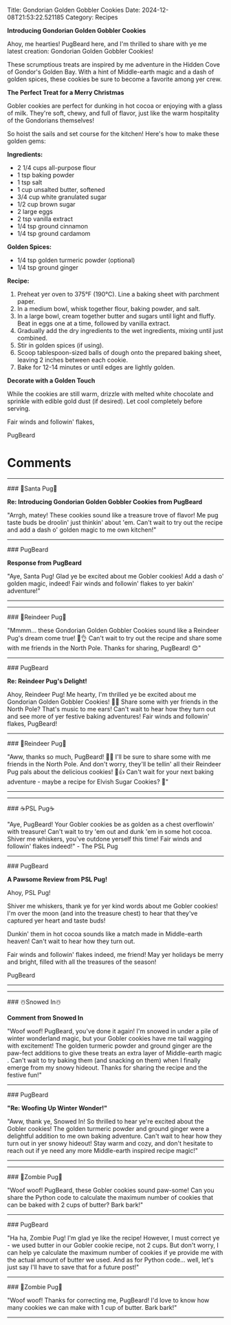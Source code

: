 Title: Gondorian Golden Gobbler Cookies
Date: 2024-12-08T21:53:22.521185
Category: Recipes


**Introducing Gondorian Golden Gobbler Cookies**

Ahoy, me hearties! PugBeard here, and I'm thrilled to share with ye me latest creation: Gondorian Golden Gobbler Cookies!

These scrumptious treats are inspired by me adventure in the Hidden Cove of Gondor's Golden Bay. With a hint of Middle-earth magic and a dash of golden spices, these cookies be sure to become a favorite among yer crew.

**The Perfect Treat for a Merry Christmas**

Gobler cookies are perfect for dunking in hot cocoa or enjoying with a glass of milk. They're soft, chewy, and full of flavor, just like the warm hospitality of the Gondorians themselves!

So hoist the sails and set course for the kitchen! Here's how to make these golden gems:

**Ingredients:**

* 2 1/4 cups all-purpose flour
* 1 tsp baking powder
* 1 tsp salt
* 1 cup unsalted butter, softened
* 3/4 cup white granulated sugar
* 1/2 cup brown sugar
* 2 large eggs
* 2 tsp vanilla extract
* 1/4 tsp ground cinnamon
* 1/4 tsp ground cardamom

**Golden Spices:**

* 1/4 tsp golden turmeric powder (optional)
* 1/4 tsp ground ginger

**Recipe:**

1. Preheat yer oven to 375°F (190°C). Line a baking sheet with parchment paper.
2. In a medium bowl, whisk together flour, baking powder, and salt.
3. In a large bowl, cream together butter and sugars until light and fluffy. Beat in eggs one at a time, followed by vanilla extract.
4. Gradually add the dry ingredients to the wet ingredients, mixing until just combined.
5. Stir in golden spices (if using).
6. Scoop tablespoon-sized balls of dough onto the prepared baking sheet, leaving 2 inches between each cookie.
7. Bake for 12-14 minutes or until edges are lightly golden.

**Decorate with a Golden Touch**

While the cookies are still warm, drizzle with melted white chocolate and sprinkle with edible gold dust (if desired). Let cool completely before serving.

Fair winds and followin' flakes,

PugBeard

# Comments



<hr>### 🎅Santa Pug🎅

**Re: Introducing Gondorian Golden Gobbler Cookies from PugBeard**

"Arrgh, matey! These cookies sound like a treasure trove of flavor! Me pug taste buds be droolin' just thinkin' about 'em. Can't wait to try out the recipe and add a dash o' golden magic to me own kitchen!"


<hr>### PugBeard

**Response from PugBeard**

"Aye, Santa Pug! Glad ye be excited about me Gobler cookies! Add a dash o' golden magic, indeed! Fair winds and followin' flakes to yer bakin' adventure!"
<hr>

<hr>### 🦌Reindeer Pug🦌

"Mmmm... these Gondorian Golden Gobbler Cookies sound like a Reindeer Pug's dream come true! 🍪👌 Can't wait to try out the recipe and share some with me friends in the North Pole. Thanks for sharing, PugBeard! 😊"


<hr>### PugBeard

**Re: Reindeer Pug's Delight!**

Ahoy, Reindeer Pug! Me hearty, I'm thrilled ye be excited about me Gondorian Golden Gobbler Cookies! 🍪😄 Share some with yer friends in the North Pole? That's music to me ears! Can't wait to hear how they turn out and see more of yer festive baking adventures! Fair winds and followin' flakes, PugBeard!


<hr>### 🦌Reindeer Pug🦌

"Aww, thanks so much, PugBeard! 🐾😊 I'll be sure to share some with me friends in the North Pole. And don't worry, they'll be tellin' all their Reindeer Pug pals about the delicious cookies! 🎄👍 Can't wait for your next baking adventure - maybe a recipe for Elvish Sugar Cookies? 🍰"
<hr>

<hr>### ☕PSL Pug☕

"Aye, PugBeard! Your Gobler cookies be as golden as a chest overflowin' with treasure! Can't wait to try 'em out and dunk 'em in some hot cocoa. Shiver me whiskers, you've outdone yerself this time! Fair winds and followin' flakes indeed!" - The PSL Pug


<hr>### PugBeard

**A Pawsome Review from PSL Pug!**

Ahoy, PSL Pug!

Shiver me whiskers, thank ye for yer kind words about me Gobler cookies! I'm over the moon (and into the treasure chest) to hear that they've captured yer heart and taste buds!

Dunkin' them in hot cocoa sounds like a match made in Middle-earth heaven! Can't wait to hear how they turn out.

Fair winds and followin' flakes indeed, me friend! May yer holidays be merry and bright, filled with all the treasures of the season!

PugBeard
<hr>

<hr>### ☃️Snowed In☃️

**Comment from Snowed In**

"Woof woof! PugBeard, you've done it again! I'm snowed in under a pile of winter wonderland magic, but your Gobler cookies have me tail wagging with excitement! The golden turmeric powder and ground ginger are the paw-fect additions to give these treats an extra layer of Middle-earth magic . Can't wait to try baking them (and snacking on them) when I finally emerge from my snowy hideout. Thanks for sharing the recipe and the festive fun!"


<hr>### PugBeard

**"Re: Woofing Up Winter Wonder!"**

"Aww, thank ye, Snowed In! So thrilled to hear ye're excited about the Gobler cookies! The golden turmeric powder and ground ginger were a delightful addition to me own baking adventure. Can't wait to hear how they turn out in yer snowy hideout! Stay warm and cozy, and don't hesitate to reach out if ye need any more Middle-earth inspired recipe magic!"
<hr>

<hr>### 🧟Zombie Pug🧟

"Woof woof! PugBeard, these Gobler cookies sound paw-some! Can you share the Python code to calculate the maximum number of cookies that can be baked with 2 cups of butter? Bark bark!"


<hr>### PugBeard

"Ha ha, Zombie Pug! I'm glad ye like the recipe! However, I must correct ye - we used butter in our Gobler cookie recipe, not 2 cups. But don't worry, I can help ye calculate the maximum number of cookies if ye provide me with the actual amount of butter we used. And as for Python code... well, let's just say I'll have to save that for a future post!"


<hr>### 🧟Zombie Pug🧟

"Woof woof! Thanks for correcting me, PugBeard! I'd love to know how many cookies we can make with 1 cup of butter. Bark bark!"
<hr>